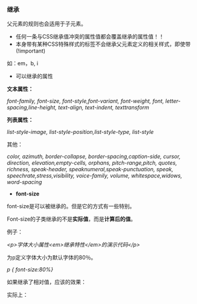 ### 继承

父元素的规则也会适用于子元素。

*   任何一条与CSS继承值冲突的属性值都会覆盖继承的属性值！！
*   本身带有某种CSS特殊样式的标签不会继承父元素定义的相关样式，即使带(!important)

如：em，b, i

*   可以继承的属性

**文本属性：**

_font-family, font-size, font-style,font-variant, font-weight, font, letter-spacing,line-height, text-align, text-indent, texttransform_

**列表属性：**

_list-style-image, list-style-position,list-style-type, list-style_

其他：

_color, azimuth, border-collapse, border-spacing,caption-side, cursor, direction, elevation,empty-cells, orphans, pitch-range,pitch, quotes, richness, speak-header, speaknumeral,speak-punctuation, speak, speechrate,stress,visibility, voice-family, volume, whitespace,widows, word-spacing_

*   **font-size**

font-size是可以被继承的。但是它的方式有一些特别。

Font-size的子类继承的不是**实际值**，而是**计算后的值**。

例子：

_&lt;p&gt;字体大小属性&lt;em&gt;继承特性&lt;/em&gt;的演示代码&lt;/p&gt;_

为p定义字体大小为默认字体的80％。

_p { font-size:80%}_

如果继承了相对值，应该的效果：

实际上：